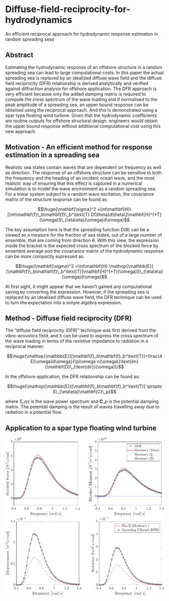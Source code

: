 # Diffuse-field-reciprocity-for-hydrodynamics
An efficient reciprocal approach for hydrodynamic response estimation in random spreading seas

## Abstract 

Estimating the hydrodynamic response of an offshore structure in a random spreading sea can lead to large computational costs. In this paper the actual spreading sea is replaced by an idealized diffuse wave field and the diffuse field reciprocity (DFR) relationship is derived analytically and verified against diffraction analysis for offshore application. The DFR approach is very efficient because only the added damping matrix is required to compute the cross spectrum of the wave loading and if normalised to the peak amplitude of a spreading sea, an upper bound response can be obtained using the reciprocal approach. And this is demonstrated using a spar type floating wind turbine. Given that the hydrodynamic coefficients are routine outputs for offshore structural design, engineers would obtain the upper bound response without additional computational cost using this new approach. 

## Motivation - An efficient method for response estimation in a spreading sea 

Realistic sea states contain waves that are dependent on frequency as well as direction. The response of an offshore structure can be sensitive to both the frequency and the heading of an incident ocean wave, and the most realistic way of ensuring that this effect is captured in a numerical simulation is to model the wave environment as a random spreading sea. For a linear system subject to a random wave excitation, the covariance matrix of the structure response can be found as:

$$\huge{\mathbf{\sigma}^2 =\int\mathbf{H}\[\int\mathbf{f}\_b\mathbf{f}\_b^\text{T} D(\theta)d\theta\]\mathbf{H}^{*T}(\omega)S\_{\eta\eta}(\omega)d\omega}$$

The key assumption here is that the spreading function D(θ) can be a viewed as a measure for the fraction of sea states, out of a large number of ensemble, that are coming from direction θ. With this view, the expression inside the bracket is the expected cross spectrum of the blocked force by ensemble average and the covariance matrix of the hydrodynamic response can be more compactly expressed as: 

$$\huge{\mathbf{\sigma}^2 =\int\mathbf{H} \mathop{\mathbb{E}}[\mathbf{f}\_b\mathbf{f}\_b^\text{T}]\mathbf{H}^{*T}(\omega)S\_{\eta\eta}(\omega)d\omega}$$

At first sight, it might appear that we haven’t gained any computational saving by converting the expression. However, if the spreading sea is replaced by an idealised diffuse wave field, the DFR technique can be used to turn the expectation into a simple algebra expression. 

## Method - Diffuse field reciprocity (DFR)

The “diffuse field reciprocity (DFR)” technique was first derived from the vibro-acoustics field, and it can be used to express the cross spectrum of the wave loading in terms of the resistive impedance to radiation in a reciprocal manner:

$$\huge{\mathop{\mathbb{E}}[\mathbf{f}_b\mathbf{f}_b^\text{T}]=\frac{4 E(\omega)d\omega}{\pi\omega n(\omega)}\text{Im}(\mathbf{D}\_{\text{dir}}(\omega))}$$

In the offshore application, the DFR relationship can be found as:

$$\huge{\mathop{\mathbb{E}}[\mathbf{f}_b\mathbf{f}_b^\text{T}] \propto S\_{\eta\eta}\mathbf{C}\_p}$$

where $S\_{\eta\eta}$ is the wave power spectrum and $\mathbf{C}\_p$ is the potential damping matrix. The potential damping is the result of waves travelling away due to radiation in a potential flow.

## Application to a spar type floating wind turbine 

<img src="/files/FroceComp.png" height="250" width="600">

<img src="/files/ResComp.png" height="250" width="600">



